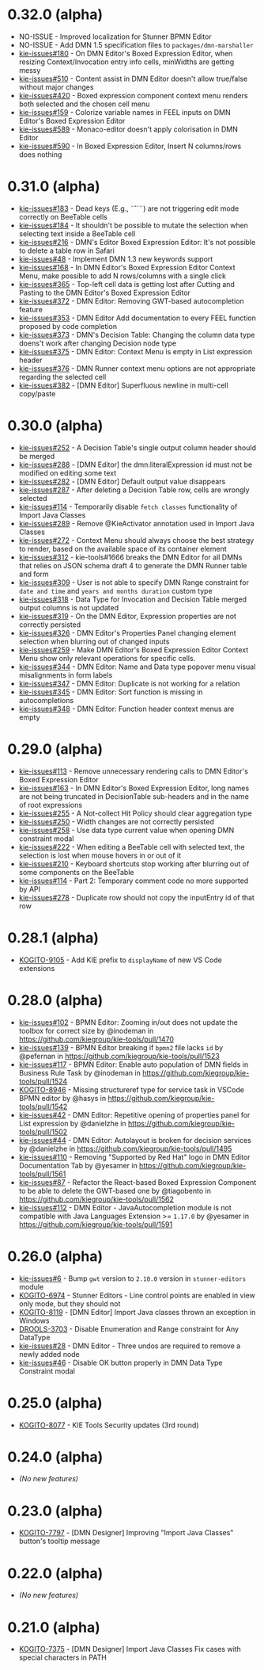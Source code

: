 # 0.32.0 (alpha)

- NO-ISSUE - Improved localization for Stunner BPMN Editor
- NO-ISSUE - Add DMN 1.5 specification files to `packages/dmn-marshaller`
- [kie-issues#180](https://github.com/kiegroup/kie-issues/issues/180) - On DMN Editor's Boxed Expression Editor, when resizing Context/Invocation entry info cells, minWidths are getting messy
- [kie-issues#510](https://github.com/kiegroup/kie-issues/issues/510) - Content assist in DMN Editor doesn't allow true/false without major changes
- [kie-issues#420](https://github.com/kiegroup/kie-issues/issues/420) - Boxed expression component context menu renders both selected and the chosen cell menu
- [kie-issues#159](https://github.com/kiegroup/kie-issues/issues/159) - Colorize variable names in FEEL inputs on DMN Editor's Boxed Expression Editor
- [kie-issues#589](https://github.com/kiegroup/kie-issues/issues/589) - Monaco-editor doesn't apply colorisation in DMN Editor
- [kie-issues#590](https://github.com/kiegroup/kie-issues/issues/590) - In Boxed Expression Editor, Insert N columns/rows does nothing

# 0.31.0 (alpha)

- [kie-issues#183](https://github.com/kiegroup/kie-issues/issues/183) - Dead keys (E.g., ˜ˆ´¨) are not triggering edit mode correctly on BeeTable cells
- [kie-issues#184](https://github.com/kiegroup/kie-issues/issues/184) - It shouldn't be possible to mutate the selection when selecting text inside a BeeTable cell
- [kie-issues#216](https://github.com/kiegroup/kie-issues/issues/216) - DMN's Editor Boxed Expression Editor: It's not possible to delete a table row in Safari
- [kie-issues#48](https://github.com/kiegroup/kie-issues/issues/48) - Implement DMN 1.3 new keywords support
- [kie-issues#168](https://github.com/kiegroup/kie-issues/issues/168) - In DMN Editor's Boxed Expression Editor Context Menu, make possible to add N rows/columns with a single click
- [kie-issues#365](https://github.com/kiegroup/kie-issues/issues/365) - Top-left cell data is getting lost after Cutting and Pasting to the DMN Editor's Boxed Expression Editor
- [kie-issues#372](https://github.com/kiegroup/kie-issues/issues/372) - DMN Editor: Removing GWT-based autocompletion feature
- [kie-issues#353](https://github.com/kiegroup/kie-issues/issues/353) - DMN Editor Add documentation to every FEEL function proposed by code completion
- [kie-issues#373](https://github.com/kiegroup/kie-issues/issues/373) - DMN's Decision Table: Changing the column data type doens't work after changing Decision node type
- [kie-issues#375](https://github.com/kiegroup/kie-issues/issues/375) - DMN Editor: Context Menu is empty in List expression header
- [kie-issues#376](https://github.com/kiegroup/kie-issues/issues/376) - DMN Runner context menu options are not appropriate regarding the selected cell
- [kie-issues#382](https://github.com/kiegroup/kie-issues/issues/382) - [DMN Editor] Superfluous newline in multi-cell copy/paste

# 0.30.0 (alpha)

- [kie-issues#252](https://github.com/kiegroup/kie-issues/issues/252) - A Decision Table's single output column header should be merged
- [kie-issues#288](https://github.com/kiegroup/kie-issues/issues/288) - [DMN Editor] the dmn:literalExpression id must not be modified on editing some text
- [kie-issues#282](https://github.com/kiegroup/kie-issues/issues/282) - [DMN Editor] Default output value disappears
- [kie-issues#287](https://github.com/kiegroup/kie-issues/issues/287) - After deleting a Decision Table row, cells are wrongly selected
- [kie-issues#114](https://github.com/kiegroup/kie-issues/issues/114) - Temporarily disable `fetch classes` functionality of Import Java Classes
- [kie-issues#289](https://github.com/kiegroup/kie-issues/issues/289) - Remove @KieActivator annotation used in Import Java Classes
- [kie-issues#272](https://github.com/kiegroup/kie-issues/issues/272) - Context Menu should always choose the best strategy to render, based on the available space of its container element
- [kie-issues#312](https://github.com/kiegroup/kie-issues/issues/312) - kie-tools#1666 breaks the DMN Editor for all DMNs that relies on JSON schema draft 4 to generate the DMN Runner table and form
- [kie-issues#309](https://github.com/kiegroup/kie-issues/issues/309) - User is not able to specify DMN Range constraint for `date and time` and `years and months duration` custom type
- [kie-issues#318](https://github.com/kiegroup/kie-issues/issues/318) - Data Type for Invocation and Decision Table merged output columns is not updated
- [kie-issues#319](https://github.com/kiegroup/kie-issues/issues/319) - On the DMN Editor, Expression properties are not correctly persisted
- [kie-issues#326](https://github.com/kiegroup/kie-issues/issues/326) - DMN Editor's Properties Panel changing element selection when blurring out of changed inputs
- [kie-issues#259](https://github.com/kiegroup/kie-issues/issues/259) - Make DMN Editor's Boxed Expression Editor Context Menu show only relevant operations for specific cells.
- [kie-issues#344](https://github.com/kiegroup/kie-issues/issues/344) - DMN Editor: Name and Data type popover menu visual misalignments in form labels
- [kie-issues#347](https://github.com/kiegroup/kie-issues/issues/347) - DMN Editor: Duplicate is not working for a relation
- [kie-issues#345](https://github.com/kiegroup/kie-issues/issues/345) - DMN Editor: Sort function is missing in autocompletions
- [kie-issues#348](https://github.com/kiegroup/kie-issues/issues/348) - DMN Editor: Function header context menus are empty

# 0.29.0 (alpha)

- [kie-issues#113](https://github.com/kiegroup/kie-issues/issues/113) - Remove unnecessary rendering calls to DMN Editor's Boxed Expression Editor
- [kie-issues#163](https://github.com/kiegroup/kie-issues/issues/163) - In DMN Editor's Boxed Expression Editor, long names are not being truncated in DecisionTable sub-headers and in the name of root expressions
- [kie-issues#255](https://github.com/kiegroup/kie-issues/issues/255) - A Not-collect Hit Policy should clear aggregation type
- [kie-issues#250](https://github.com/kiegroup/kie-issues/issues/250) - Width changes are not correctly persisted
- [kie-issues#258](https://github.com/kiegroup/kie-issues/issues/258) - Use data type current value when opening DMN constraint modal
- [kie-issues#222](https://github.com/kiegroup/kie-issues/issues/222) - When editing a BeeTable cell with selected text, the selection is lost when mouse hovers in or out of it
- [kie-issues#210](https://github.com/kiegroup/kie-issues/issues/210) - Keyboard shortcuts stop working after blurring out of some components on the BeeTable
- [kie-issues#114](https://github.com/kiegroup/kie-issues/issues/114) - Part 2: Temporary comment code no more supported by API
- [kie-issues#278](https://github.com/kiegroup/kie-issues/issues/278) - Duplicate row should not copy the inputEntry id of that row

# 0.28.1 (alpha)

- [KOGITO-9105](https://issues.redhat.com/browse/KOGITO-9105) - Add KIE prefix to `displayName` of new VS Code extensions

# 0.28.0 (alpha)

- [kie-issues#102](https://github.com/kiegroup/kie-issues/issues/102) - BPMN Editor: Zooming in/out does not update the toolbox for correct size by @inodeman in https://github.com/kiegroup/kie-tools/pull/1470
- [kie-issues#139](https://github.com/kiegroup/kie-issues/issues/139) - BPMN Editor breaking if `bpmn2` file lacks `id` by @pefernan in https://github.com/kiegroup/kie-tools/pull/1523
- [kie-issues#117](https://github.com/kiegroup/kie-issues/issues/117) - BPMN Editor: Enable auto population of DMN fields in Business Rule Task by @inodeman in https://github.com/kiegroup/kie-tools/pull/1524
- [KOGITO-8946](https://issues.redhat.com/browse/KOGITO-8946) - Missing structureref type for service task in VSCode BPMN editor by @hasys in https://github.com/kiegroup/kie-tools/pull/1542
- [kie-issues#42](https://github.com/kiegroup/kie-issues/issues/42) - DMN Editor: Repetitive opening of properties panel for List expression by @danielzhe in https://github.com/kiegroup/kie-tools/pull/1502
- [kie-issues#44](https://github.com/kiegroup/kie-issues/issues/44) - DMN Editor: Autolayout is broken for decision services by @danielzhe in https://github.com/kiegroup/kie-tools/pull/1495
- [kie-issues#110](https://github.com/kiegroup/kie-issues/issues/110) - Removing \"Supported by Red Hat\" logo in DMN Editor Documentation Tab by @yesamer in https://github.com/kiegroup/kie-tools/pull/1561
- [kie-issues#87](https://github.com/kiegroup/kie-issues/issues/87) - Refactor the React-based Boxed Expression Component to be able to delete the GWT-based one by @tiagobento in https://github.com/kiegroup/kie-tools/pull/1562
- [kie-issues#112](https://github.com/kiegroup/kie-issues/issues/112) - DMN Editor - JavaAutocompletion module is not compatible with Java Languages Extension >= `1.17.0` by @yesamer in https://github.com/kiegroup/kie-tools/pull/1591

# 0.26.0 (alpha)

- [kie-issues#6](https://github.com/kiegroup/kie-issues/issues/6) - Bump `gwt` version to `2.10.0` version in `stunner-editors` module
- [KOGITO-6974](https://issues.redhat.com/browse/KOGITO-6974) - Stunner Editors - Line control points are enabled in view only mode, but they should not
- [KOGITO-8119](https://issues.redhat.com/browse/KOGITO-8119) - [DMN Editor] Import Java classes thrown an exception in Windows
- [DROOLS-3703](https://issues.redhat.com/browse/DROOLS-3703) - Disable Enumeration and Range constraint for Any DataType
- [kie-issues#28](https://github.com/kiegroup/kie-issues/issues/28) - DMN Editor - Three undos are required to remove a newly added node
- [kie-issues#46](https://github.com/kiegroup/kie-issues/issues/46) - Disable OK button properly in DMN Data Type Constraint modal

# 0.25.0 (alpha)

- [KOGITO-8077](https://issues.redhat.com/browse/KOGITO-8077) - KIE Tools Security updates (3rd round)

# 0.24.0 (alpha)

- _(No new features)_

# 0.23.0 (alpha)

- [KOGITO-7797](https://issues.redhat.com/browse/KOGITO-7797) - [DMN Designer] Improving \"Import Java Classes\" button's tooltip message

# 0.22.0 (alpha)

- _(No new features)_

# 0.21.0 (alpha)

- [KOGITO-7375](https://issues.redhat.com/browse/KOGITO-7375) - [DMN Designer] Import Java Classes Fix cases with special characters in PATH
